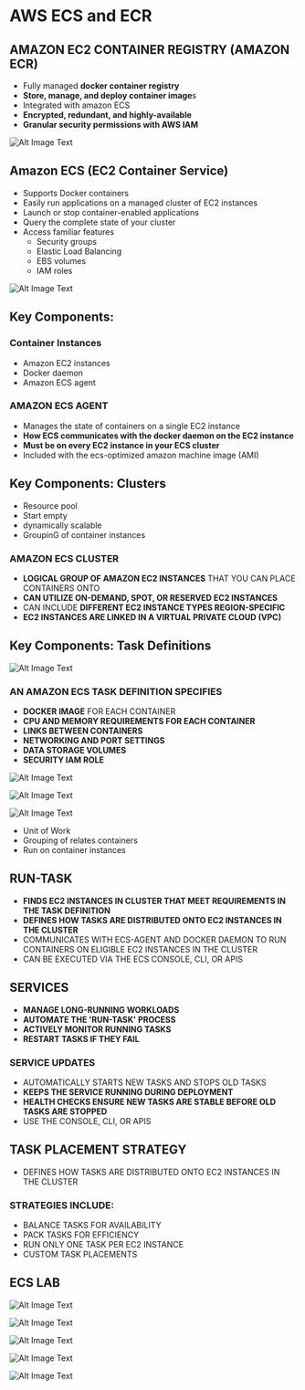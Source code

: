 # AWS ECS and ECR

## AMAZON EC2 CONTAINER REGISTRY (AMAZON ECR) 

* Fully managed **docker container registry**
* **Store, manage, and deploy container image**s
* Integrated with amazon ECS
* **Encrypted, redundant, and highly-available**
* **Granular security permissions with AWS IAM** 

![Alt Image Text](images/8_1.jpg "body image")


## Amazon ECS (EC2 Container Service)

* Supports Docker containers 
* Easily run applications on a managed cluster of EC2 instances 
* Launch or stop container-enabled applications 
* Query the complete state of your cluster 
* Access familiar features
  * Security groups
  * Elastic Load Balancing 
  * EBS volumes
  * IAM roles


![Alt Image Text](images/8_6.jpg "body image")


## Key Components: 

### Container Instances 

* Amazon EC2 instances 
* Docker daemon 
* Amazon ECS agent 
 

### AMAZON ECS AGENT 

* Manages the state of containers on a single EC2 instance
* **How ECS communicates with the docker daemon on the EC2 instance**
* **Must be on every EC2 instance in your ECS cluster**
* Included with the ecs-optimized amazon machine image (AMI) 


## Key Components: Clusters 

* Resource pool
* Start empty
* dynamically scalable 
* GroupinG of container instances 


### AMAZON ECS CLUSTER

* **LOGICAL GROUP OF AMAZON EC2 INSTANCES** THAT YOU CAN PLACE CONTAINERS ONTO 
* **CAN UTILIZE ON-DEMAND, SPOT, OR RESERVED EC2 INSTANCES** 
* CAN INCLUDE **DIFFERENT EC2 INSTANCE TYPES REGION-SPECIFIC** 
* **EC2 INSTANCES ARE LINKED IN A VIRTUAL PRIVATE CLOUD (VPC)** 

## Key Components: Task Definitions

![Alt Image Text](images/8_2.jpg "body image")


### AN AMAZON ECS TASK DEFINITION SPECIFIES

* **DOCKER IMAGE** FOR EACH CONTAINER 
* **CPU AND MEMORY REQUIREMENTS FOR EACH CONTAINER** 
* **LINKS BETWEEN CONTAINERS**
* **NETWORKING AND PORT SETTINGS**
* **DATA STORAGE VOLUMES** 
* **SECURITY IAM ROLE**

![Alt Image Text](images/8_3.jpg "body image")

![Alt Image Text](images/8_4.jpg "body image")

![Alt Image Text](images/8_5.jpg "body image")


* Unit of Work 
* Grouping of relates containers 
* Run on container instances 


## RUN-TASK 

* **FINDS EC2 INSTANCES IN CLUSTER THAT MEET REQUIREMENTS IN THE TASK DEFINITION**
* **DEFINES HOW TASKS ARE DISTRIBUTED ONTO EC2 INSTANCES IN THE CLUSTER** 
* COMMUNICATES WITH ECS-AGENT AND DOCKER DAEMON TO RUN CONTAINERS ON ELIGIBLE EC2 INSTANCES IN THE CLUSTER 
* CAN BE EXECUTED VIA THE ECS CONSOLE, CLI, OR APIS 


## SERVICES

* **MANAGE LONG-RUNNING WORKLOADS** 
* **AUTOMATE THE 'RUN-TASK' PROCESS** 
* **ACTIVELY MONITOR RUNNING TASKS**
* **RESTART TASKS IF THEY FAIL**

### SERVICE UPDATES 

* AUTOMATICALLY STARTS NEW TASKS AND STOPS OLD TASKS 
* **KEEPS THE SERVICE RUNNING DURING DEPLOYMENT** 
* **HEALTH CHECKS ENSURE NEW TASKS ARE STABLE BEFORE OLD TASKS ARE STOPPED** 
* USE THE CONSOLE, CLI, OR APIS 


## TASK PLACEMENT STRATEGY 

* DEFINES HOW TASKS ARE DISTRIBUTED ONTO EC2 INSTANCES IN THE CLUSTER

### STRATEGIES INCLUDE:

* BALANCE TASKS FOR AVAILABILITY 
* PACK TASKS FOR EFFICIENCY 
* RUN ONLY ONE TASK PER EC2 INSTANCE 
* CUSTOM TASK PLACEMENTS 


## ECS LAB


![Alt Image Text](images/8_7.jpg "body image")

![Alt Image Text](images/8_8.jpg "body image")

![Alt Image Text](images/8_9.jpg "body image")

![Alt Image Text](images/8_10.jpg "body image")

![Alt Image Text](images/8_11.jpg "body image")

